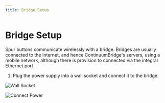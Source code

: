 ```yaml
---
title: Bridge Setup
---
```

# Bridge Setup
Spur buttons communicate wirelessly with a bridge. Bridges are usually connected to the Internet, and hence ContinuumBridge's servers, using a mobile network, although there is provision to connected via the integral Ethernet port. 

1. Plug the power supply into a wall socket and connect it to the bridge.

<p align="center">

![Wall Socket](/pictures/PlugIntoSocket.jpg)

![Connect Power](/pictures/ConnectPower.jpg)

</p>



